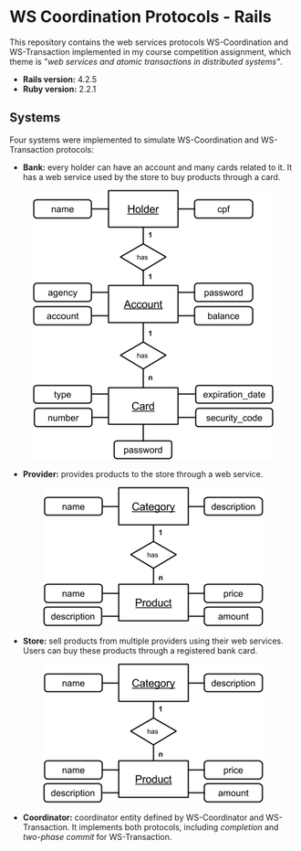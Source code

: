 # WS Coordination Protocols - Rails
This repository contains the web services protocols WS-Coordination and WS-Transaction implemented in my course competition assignment, which theme is *"web services and atomic transactions in distributed systems"*.

* **Rails version:** 4.2.5
* **Ruby version:** 2.2.1

## Systems
Four systems were implemented to simulate WS-Coordination and WS-Transaction protocols:
* **Bank:** every holder can have an account and many cards related to it. It has a web service used by the store to buy products through a card.

<p align="center">
  <img src="img/bank.png"/>
</p>

* **Provider:** provides products to the store through a web service.

<p align="center">
  <img src="img/provider.png"/>
</p>

* **Store:** sell products from multiple providers using their web services. Users can buy these products through a registered bank card.

<p align="center">
  <img src="img/provider.png"/>
</p>

* **Coordinator:** coordinator entity defined by WS-Coordinator and WS-Transaction. It implements both protocols, including *completion* and *two-phase commit* for WS-Transaction.

